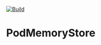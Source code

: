 [![Build](https://github.com/atomix/atomix/actions/workflows/pod-memory-store.yml/badge.svg)](https://github.com/atomix/atomix/actions/workflows/pod-memory-store.yml)

# PodMemoryStore
